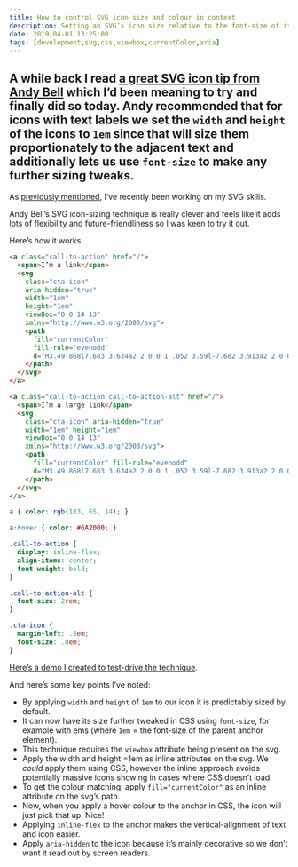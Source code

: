 ```yaml
---
title: How to control SVG icon size and colour in context
description: Setting an SVG’s icon size relative to the font-size of its adjacent text label
date: 2019-04-01 13:25:00
tags: [development,svg,css,viewbox,currentColor,aria]
---
```

A while back I read [a great SVG icon tip from Andy Bell](https://twitter.com/andybelldesign/status/1098915626050117633) which I’d been meaning to try and finally did so today. Andy recommended that for icons with text labels we set the `width` and `height` of the icons to `1em` since that will size them proportionately to the adjacent text and additionally lets us use `font-size` to make any further sizing tweaks.
---

As [previously mentioned](https://fuzzylogic.me/thoughts/grey-scales-something-fishy-with-svg), I’ve recently been working on my SVG skills.

Andy Bell’s SVG icon-sizing technique is really clever and feels like it adds lots of flexibility and future-friendliness so I was keen to try it out.

Here’s how it works.

``` html
<a class="call-to-action" href="/">
  <span>I’m a link</span>
  <svg 
    class="cta-icon" 
    aria-hidden="true" 
    width="1em" 
    height="1em" 
    viewBox="0 0 14 13"
    xmlns="http://www.w3.org/2000/svg">
    <path 
      fill="currentColor" 
      fill-rule="evenodd" 
      d="M3.49.868l7.683 3.634a2 2 0 0 1 .052 3.59l-7.682 3.913a2 2 0 0 1-2.908-1.782V2.676A2 2 0 0 1 3.49.868z">
    </path>
  </svg>
</a>

<a class="call-to-action call-to-action-alt" href="/">
  <span>I’m a large link</span>
  <svg 
    class="cta-icon" aria-hidden="true" 
    width="1em" height="1em" 
    viewBox="0 0 14 13"
    xmlns="http://www.w3.org/2000/svg">
    <path 
      fill="currentColor" fill-rule="evenodd" 
      d="M3.49.868l7.683 3.634a2 2 0 0 1 .052 3.59l-7.682 3.913a2 2 0 0 1-2.908-1.782V2.676A2 2 0 0 1 3.49.868z">
    </path>
  </svg>
</a>
```

``` css
a { color: rgb(183, 65, 14); }

a:hover { color: #6A2000; }

.call-to-action {
  display: inline-flex;
  align-items: center;
  font-weight: bold;
}

.call-to-action-alt {
  font-size: 2rem; 
}

.cta-icon {
  margin-left: .5em;
  font-size: .8em;
}
```

[Here’s a demo I created to test-drive the technique](https://codepen.io/fuzzylogicx/pen/QPwjyZ).

And here’s some key points I’ve noted:

- By applying `width` and `height` of `1em` to our icon it is predictably sized by default.
- It can now have its size further tweaked in CSS using `font-size`, for example with ems (where `1em` = the font-size of the parent anchor element).
- This technique requires the `viewbox` attribute being present on the svg.
- Apply the width and height =1em as inline attributes on the svg. We _could_ apply them using CSS, however the inline approach avoids potentially massive icons showing in cases where CSS doesn’t load.
- To get the colour matching, apply `fill="currentColor"` as an inline attribute on the svg’s path.
- Now, when you apply a hover colour to the anchor in CSS, the icon will just pick that up. Nice!
- Applying `inline-flex` to the anchor makes the vertical-alignment of text and icon easier.
- Apply `aria-hidden` to the icon because it’s mainly decorative so we don’t want it read out by screen readers.
